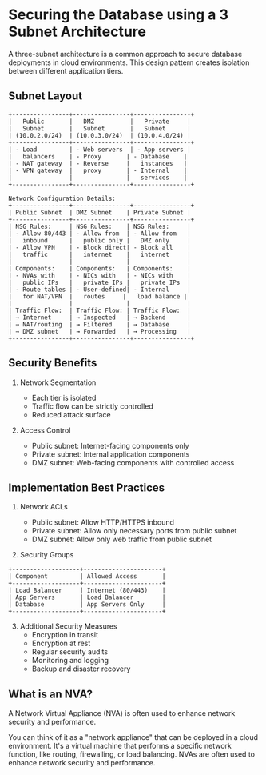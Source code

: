 # Securing the Database using a 3 Subnet Architecture

A three-subnet architecture is a common approach to secure database deployments in cloud environments. This design pattern creates isolation between different application tiers.

## Subnet Layout

```
+----------------+----------------+----------------+
|   Public       |   DMZ          |   Private     |
|   Subnet       |   Subnet       |   Subnet      |
| (10.0.2.0/24)  | (10.0.3.0/24)  | (10.0.4.0/24) |
+----------------+----------------+----------------+
| - Load         | - Web servers  | - App servers |
|   balancers    | - Proxy       | - Database    |
| - NAT gateway  | - Reverse     |   instances   |
| - VPN gateway  |   proxy       | - Internal    |
|                |               |   services    |
+----------------+----------------+----------------+

Network Configuration Details:
+----------------+----------------+----------------+
| Public Subnet  | DMZ Subnet    | Private Subnet |
+----------------+----------------+----------------+
| NSG Rules:     | NSG Rules:    | NSG Rules:     |
| - Allow 80/443 | - Allow from  | - Allow from   |
|   inbound      |   public only |   DMZ only     |
| - Allow VPN    | - Block direct| - Block all    |
|   traffic      |   internet    |   internet     |
|                |               |                |
| Components:    | Components:   | Components:    |
| - NVAs with    | - NICs with   | - NICs with    |
|   public IPs   |   private IPs |   private IPs  |
| - Route tables | - User-defined| - Internal     |
|   for NAT/VPN  |   routes     |   load balance |
|                |               |                |
| Traffic Flow:  | Traffic Flow: | Traffic Flow:  |
| → Internet     | → Inspected   | → Backend      |
| → NAT/routing  | → Filtered    | → Database     |
| → DMZ subnet   | → Forwarded   | → Processing   |
+----------------+----------------+----------------+
```
## Security Benefits

1. Network Segmentation
   - Each tier is isolated
   - Traffic flow can be strictly controlled
   - Reduced attack surface

2. Access Control
   - Public subnet: Internet-facing components only
   - Private subnet: Internal application components
   - DMZ subnet: Web-facing components with controlled access

## Implementation Best Practices

1. Network ACLs
   - Public subnet: Allow HTTP/HTTPS inbound
   - Private subnet: Allow only necessary ports from public subnet
   - DMZ subnet: Allow only web traffic from public subnet

2. Security Groups
```
+-------------------+----------------------+
| Component         | Allowed Access       |
+-------------------+----------------------+
| Load Balancer     | Internet (80/443)    |
| App Servers       | Load Balancer        |
| Database          | App Servers Only     |
+-------------------+----------------------+
```

3. Additional Security Measures
   - Encryption in transit
   - Encryption at rest
   - Regular security audits
   - Monitoring and logging
   - Backup and disaster recovery

## What is an NVA?

A Network Virtual Appliance (NVA) is often used to enhance network security and performance.

You can think of it as  a "network appliance" that can be deployed in a cloud environment. It's a virtual machine that performs a specific network function, like routing, firewalling, or load balancing. NVAs are often used to enhance network security and performance.